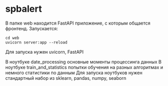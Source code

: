 # spbalert

В папке web находится FastAPI приложение, с которым общается фронтенд. Запускается:
```
cd web
uvicorn server:app --reload
```
Для запуска нужен uvicorn, FastAPI

В ноутбуке date_processing основные моменты процессинга данных
В ноутбуке train_and_statistics попытки обучения на разных алгоритмах и немного статистики по данным
Для запуска ноутбуков нужен стандартный набор из sklearn, pandas, numpy, seaborn

